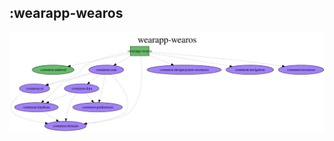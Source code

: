 ## :wearapp-wearos

<img src="../resources/dependency_graphs/wearapp-wearos-dependency-graph-multiplatform-projects.svg">